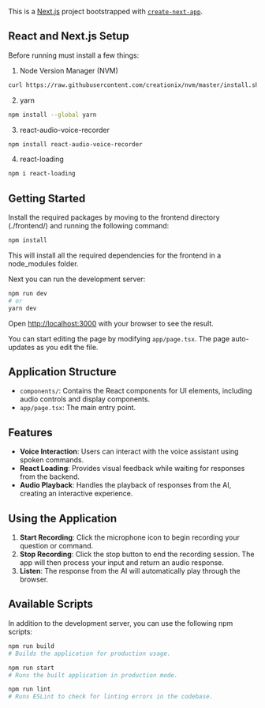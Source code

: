 This is a [Next.js](https://nextjs.org) project bootstrapped with [`create-next-app`](https://nextjs.org/docs/app/api-reference/cli/create-next-app).

## React and Next.js Setup
Before running must install a few things:
1) Node Version Manager (NVM)
```bash
curl https://raw.githubusercontent.com/creationix/nvm/master/install.sh | bash
```
2) yarn
```bash
npm install --global yarn
```
3) react-audio-voice-recorder 
```bash
npm install react-audio-voice-recorder
```
4) react-loading
```bash
npm i react-loading
```

## Getting Started
Install the required packages by moving to the frontend directory (./frontend/) and running the following command:
```bash
npm install
```
This will install all the required dependencies for the frontend in a node_modules folder.

Next you can run the development server:

```bash
npm run dev
# or
yarn dev
```

Open [http://localhost:3000](http://localhost:3000) with your browser to see the result.

You can start editing the page by modifying `app/page.tsx`. The page auto-updates as you edit the file.

## Application Structure

- `components/`: Contains the React components for UI elements, including audio controls and display components.
- `app/page.tsx`: The main entry point.

## Features

- **Voice Interaction**: Users can interact with the voice assistant using spoken commands.
- **React Loading**: Provides visual feedback while waiting for responses from the backend.
- **Audio Playback**: Handles the playback of responses from the AI, creating an interactive experience.

## Using the Application

1. **Start Recording**: Click the microphone icon to begin recording your question or command.
2. **Stop Recording**: Click the stop button to end the recording session. The app will then process your input and return an audio response.
3. **Listen**: The response from the AI will automatically play through the browser.

## Available Scripts

In addition to the development server, you can use the following npm scripts:

```bash
npm run build
# Builds the application for production usage.

npm run start
# Runs the built application in production mode.

npm run lint
# Runs ESLint to check for linting errors in the codebase.
